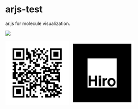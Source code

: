 # arjs-test
ar.js for molecule visualization. 

[![](https://img.shields.io/badge/Augmented-Reality-red)](https://napoles-uach.github.io/arjs-test/)

<img src="https://github.com/napoles-uach/arjs-test/blob/main/frame.png" width="200" height="200" />

<img src="https://github.com/napoles-uach/arjs-test/blob/main/hiro.png" width="200" height="200" />

